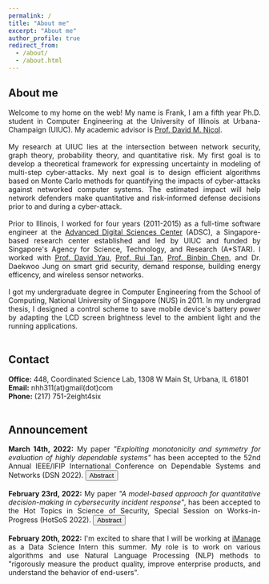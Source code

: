 ```yaml
---
permalink: /
title: "About me"
excerpt: "About me"
author_profile: true
redirect_from: 
  - /about/
  - /about.html
---
```


## About me
<div style="text-align: justify">
Welcome to my home on the web! My name is Frank, I am a fifth year Ph.D. student in Computer Engineering at the University of Illinois at Urbana-Champaign (UIUC). My academic advisor is <a href="http://dmnicol.web.engr.illinois.edu/">Prof. David M. Nicol</a>.
</div><br>
<div style="text-align: justify">
My research at UIUC lies at the intersection between network security, graph theory, probability theory, and quantitative risk. My first goal is to develop a theoretical framework for expressing uncertainty in modeling of multi-step cyber-attacks. My next goal is to design efficient algorithms based on Monte Carlo methods for quantifying the impacts of cyber-attacks against networked computer systems. The estimated impact will help network defenders make quantitative and risk-informed defense decisions prior to and during a cyber-attack.
</div><br>
<div style="text-align: justify">
Prior to Illinois, I worked for four years (2011-2015) as a full-time software engineer at the <a href="https://adsc.illinois.edu/">Advanced Digital Sciences Center</a> (ADSC), a Singapore-based research center established and led by UIUC and funded by Singapore's Agency for Science, Technology, and Research (A*STAR). I worked with <a href="https://istd.sutd.edu.sg/people/faculty/david-yau">Prof. David Yau</a>, <a href="https://personal.ntu.edu.sg/tanrui/">Prof. Rui Tan</a>, <a href="https://istd.sutd.edu.sg/people/faculty/binbin-chen">Prof. Binbin Chen</a>, and Dr. Daekwoo Jung on smart grid security, demand response, building energy efficency, and wireless sensor networks.
</div><br>
<div style="text-align: justify">
I got my undergraduate degree in Computer Engineering from the School of Computing, National University of Singapore (NUS) in 2011. In my undergrad thesis, I designed a control scheme to save mobile device's battery power by adapting the LCD screen brightness level to the ambient light and the running applications.
</div><br>

## Contact
<div style="text-align: justify">
<b>Office:</b> 448, Coordinated Science Lab, 1308 W Main St, Urbana, IL 61801<br>
<b>Email:</b> nhh311(at)gmail(dot)com<br>
<b>Phone:</b> (217) 751-2eight4six<br>
</div><br>

<SCRIPT>
function ShowAndHide(SectionName) {
    var x = document.getElementById(SectionName);
    if (x.style.display == 'none') {
        x.style.display = 'block';
    } else {
        x.style.display = 'none';
    }
}
</SCRIPT>

## Announcement
<div style="text-align: justify">
<b>March 14th, 2022:</b> My paper <i>"Exploiting monotonicity and symmetry for evaluation of highly dependable systems"</i> has been accepted to the 52nd Annual IEEE/IFIP International Conference on Dependable Systems and Networks (DSN 2022).
<BUTTON ONCLICK="ShowAndHide('DSN_Abstract')">Abstract</BUTTON>
<DIV ID="DSN_Abstract" STYLE="display:none; padding-left: 7px; padding-right: 7px; background-color:Gainsboro;"><i>"Evaluation of highly dependable systems requires estimating the probability of a significant rare event under which the system fails to meet the requirement. To improve the estimation accuracy, advanced Monte Carlo simulation techniques such as importance sampling (IS) are commonly used. However, IS is known to misbehave under high dimension. As a result, the IS estimator can have a large relative error and underestimate the rare event probability. In this paper, we propose a novel IS method based on the idea of maximum weight minimization (MWM). Our method works by finding the sampling distribution that minimizes the maximum weight of a rare event sample. To alleviate the curse of dimensionality, we develop several heuristics based on two problem-specific structures, namely, monotonicity and symmetry. Using extensive examples from network reliability, stochastic flow analysis, cyber-security risk assessment, and fault tree analysis, we evaluate the performance of MWM, demonstrate its accuracy and scalability, and highlight applications where it outperforms state-of-the-art techniques."</i></DIV>
</div></br>
  
<div style="text-align: justify">
<b>February 23rd, 2022:</b> My paper <i>"A model-based approach for quantitative decision-making in cybersecurity incident response"</i>, has been accepted to the Hot Topics in Science of Security, Special Session on Works-in-Progress (HotSoS 2022).
<BUTTON ONCLICK="ShowAndHide('HOTSOS_Abstract')">Abstract</BUTTON>
<DIV ID="HOTSOS_Abstract" STYLE="display:none; padding-left: 7px; padding-right: 7px; background-color:Gainsboro;"><i>"Cybersecurity incident response (CSIR) is an integral part of the organization's risk management strategy to reduce the damage to the network after the initial breach. In spite of the great financial interest and the recent developments, CSIR remains a rather complex process. In particular, the existing literature lacks a quantitative approach that can effectively deal with the complex, uncertain, and rapidly changing nature of cyberattacks. In this work, we developed a model-based approach that seeks to address part of this challenge. The approach allows the defender to (i) aggregate noisy, incomplete, and sometimes conflicting information about the attack and, without fully knowing the scope of the attack, (ii) come up with a containment plan that minimizes the impact of the attack on the network and the cost of making wrong containment decisions based on inaccurate information. We illustrated the approach using an example of a small network and discussed ideas for the future work."</i></DIV>
</div></br>

<div style="text-align: justify">
  <b>February 20th, 2022:</b> I'm excited to share that I will be working at <a href="https://imanage.com/">iManage</a> as a Data Science Intern this summer. My role is to work on various algorithms and use Natural Language Processing (NLP) methods to "rigorously measure the product quality, improve enterprise products, and understand the behavior of end-users".
</div>




